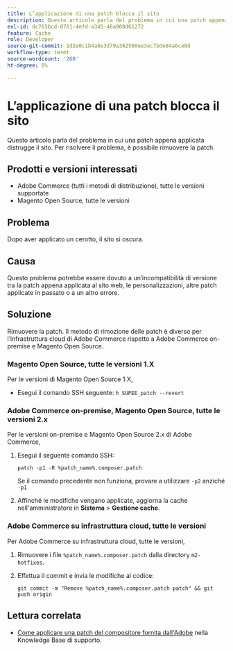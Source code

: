 ```yaml
---
title: L’applicazione di una patch blocca il sito
description: Questo articolo parla del problema in cui una patch appena applicata distrugge il sito. Per risolvere il problema, è possibile rimuovere la patch.
exl-id: dc765bcd-0761-4efd-a345-46a908d61272
feature: Cache
role: Developer
source-git-commit: 1d2e0c1b4a8e3d79a362500ee3ec7bde84a6ce0d
workflow-type: tm+mt
source-wordcount: '260'
ht-degree: 0%

---
```


# L’applicazione di una patch blocca il sito

Questo articolo parla del problema in cui una patch appena applicata distrugge il sito. Per risolvere il problema, è possibile rimuovere la patch.

## Prodotti e versioni interessati

* Adobe Commerce (tutti i metodi di distribuzione), tutte le versioni supportate
* Magento Open Source, tutte le versioni

## Problema

Dopo aver applicato un cerotto, il sito si oscura.

## Causa

Questo problema potrebbe essere dovuto a un’incompatibilità di versione tra la patch appena applicata al sito web, le personalizzazioni, altre patch applicate in passato o a un altro errore.

## Soluzione

Rimuovere la patch. Il metodo di rimozione delle patch è diverso per l’infrastruttura cloud di Adobe Commerce rispetto a Adobe Commerce on-premise e Magento Open Source.

### Magento Open Source, tutte le versioni 1.X

Per le versioni di Magento Open Source 1.X,

* Esegui il comando SSH seguente: `h SUPEE_patch --revert `

### Adobe Commerce on-premise, Magento Open Source, tutte le versioni 2.x

Per le versioni on-premise e Magento Open Source 2.x di Adobe Commerce,

1. Esegui il seguente comando SSH:

   ```
   patch -p1 -R %patch_name%.composer.patch
   ```

   Se il comando precedente non funziona, provare a utilizzare `-p2` anziché `-p1`

1. Affinché le modifiche vengano applicate, aggiorna la cache nell&#39;amministratore in **Sistema** > **Gestione cache**.

### Adobe Commerce su infrastruttura cloud, tutte le versioni

Per Adobe Commerce su infrastruttura cloud, tutte le versioni,

1. Rimuovere i file `%patch_name%.composer.patch` dalla directory `m2-hotfixes`.
1. Effettua il commit e invia le modifiche al codice:

   ```
   git commit -m "Remove %patch_name%.composer.patch patch" && git push origin
   ```

## Lettura correlata

* [Come applicare una patch del compositore fornita dall&#39;Adobe](/help/how-to/general/how-to-apply-a-composer-patch-provided-by-magento.md) nella Knowledge Base di supporto.
